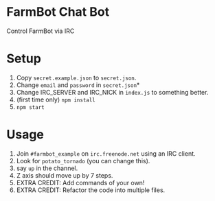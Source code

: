 # FarmBot Chat Bot

Control FarmBot via IRC

# Setup

1. Copy `secret.example.json` to `secret.json`.
2. Change `email` and `password` in `secret.json`*
2. Change IRC_SERVER and IRC\_NICK in `index.js` to something better.
3. (first time only) `npm install`
4. `npm start`

# Usage

1. Join `#farmbot_example` on `irc.freenode.net` using an IRC client.
2. Look for `potato_tornado` (you can change this).
3. say `up` in the channel.
4. Z axis should move up by 7 steps.
5. EXTRA CREDIT: Add commands of your own!
6. EXTRA CREDIT: Refactor the code into multiple files.


